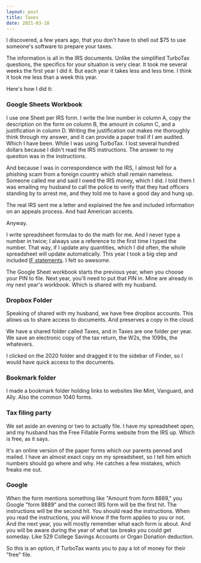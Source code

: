 ```yaml
---
layout: post
title: Taxes
date: 2021-03-18
---
```


I discovered, a few years ago, that you don't have to shell out $75 to use someone's software to prepare your taxes. 

The information is all in the IRS documents. Unlike the simplified TurboTax questions, the specifics for your situation is very clear. It took me several weeks the first year I did it. But each year it takes less and less time. I think it took me less than a week this year.

Here's how I did it:

### Google Sheets Workbook

I use one Sheet per IRS form. I write the line number in column A, copy the description on the form on column B, the amount in column C, and a justification in column D. Writing the justification out makes me thoroughly think through my answer, and it can provide a paper trail if I am audited. Which I have been. While I was using TurboTax. I lost several hundred dollars because I didn't read the IRS instructions. The answer to my question was in the instructions. 

And because I was in correspondence with the IRS, I almost fell for a phishing scam from a foreign country which shall remain nameless. Someone called me and said I owed the IRS money, which I did. I told them I was emailing my husband to call the police to verify that they had officers standing by to arrest me, and they told me to have a good day and hung up. 

The real IRS sent me a letter and explained the fee and included information on an appeals process. And had American accents. 

Anyway. 

I write spreadsheet formulas to do the math for me. And I never type a number in twice; I always use a reference to the first time I typed the number. That way, if I update any quantities, which I did often, the whole spreadsheet will update automatically. This year I took a big step and included [IF statements](https://www.pcworld.com/article/2971613/excel-logical-formulas-5-simple-if-statements-to-get-started.html). I felt so awesome. 

The Google Sheet workbook starts the previous year, when you choose your PIN to file. Next year, you'll need to put that PIN in. Mine are already in my next year's workbook. Which is shared with my husband. 

### Dropbox Folder

Speaking of shared with my husband, we have free dropbox accounts. This allows us to share access to documents. And preserves a copy in the cloud. 

We have a shared folder called Taxes, and in Taxes are one folder per year. We save an electronic copy of the tax return, the W2s, the 1099s, the whatevers. 

I clicked on the 2020 folder and dragged it to the sidebar of Finder, so I would have quick access to the documents. 

### Bookmark folder

I made a bookmark folder holding links to websites like Mint, Vanguard, and Ally. Also the common 1040 forms. 

### Tax filing party

We set aside an evening or two to actually file. I have my spreadsheet open, and my husband has the Free Fillable Forms website from the IRS up. Which is free, as it says. 

It's an online version of the paper forms which our parents penned and mailed. I have an almost exact copy on my spreadsheet, so I tell him which numbers should go where and why. He catches a few mistakes, which freaks me out.

### Google

When the form mentions something like "Amount from form 8889," you Google "form 8889" and the correct IRS form will be the first hit. The instructions will be the second hit. You should read the instructions. When you read the instructions, you will know if the form applies to you or not. And the next year, you will mostly remember what each form is about. And you will be aware during the year of what tax breaks you could get someday. Like 529 College Savings Accounts or Organ Donation deduction.  

So this is an option, if TurboTax wants you to pay a lot of money for their "free" file. 